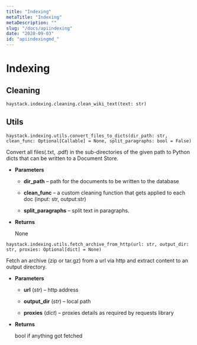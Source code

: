 ```yaml
---
title: "Indexing"
metaTitle: "Indexing"
metaDescription: ""
slug: "/docs/apiindexing"
date: "2020-09-03"
id: "apiindexingmd_"
---
```


# Indexing

## Cleaning


```
haystack.indexing.cleaning.clean_wiki_text(text: str)
```

## Utils


```
haystack.indexing.utils.convert_files_to_dicts(dir_path: str, clean_func: Optional[Callable] = None, split_paragraphs: bool = False)
```

Convert all files(.txt, .pdf) in the sub-directories of the given path to Python dicts that can be written to a
Document Store.


* **Parameters**

    
    * **dir_path** – path for the documents to be written to the database


    * **clean_func** – a custom cleaning function that gets applied to each doc (input: str, output:str)


    * **split_paragraphs** – split text in paragraphs.



* **Returns**

    None



```
haystack.indexing.utils.fetch_archive_from_http(url: str, output_dir: str, proxies: Optional[dict] = None)
```
Fetch an archive (zip or tar.gz) from a url via http and extract content to an output directory.


* **Parameters**

    
    * **url** (*str*) – http address


    * **output_dir** (*str*) – local path


    * **proxies** (*dict*) – proxies details as required by requests library



* **Returns**

    bool if anything got fetched
